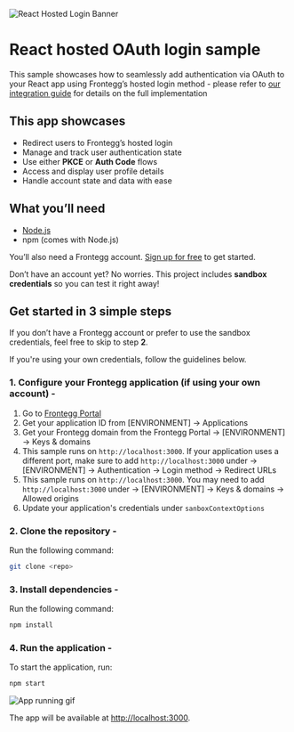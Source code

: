 ![React Hosted Login Banner](/public/assets/react-banner.png)

# React hosted OAuth login sample

This sample showcases how to seamlessly add authentication via OAuth to your React app using Frontegg’s hosted login method - please refer to [our integration guide](https://developers.frontegg.com/guides/management/frontegg-idp/native-hosted) for details on the full implementation

## This app showcases

- Redirect users to Frontegg’s hosted login
- Manage and track user authentication state
- Use either __PKCE__ or __Auth Code__ flows
- Access and display user profile details
- Handle account state and data with ease

## What you’ll need

- [Node.js](https://nodejs.org)
- npm (comes with Node.js)

You’ll also need a Frontegg account. [Sign up for free](https://frontegg-prod.us.frontegg.com/oauth/account/sign-up) to get started.

Don’t have an account yet? No worries. This project includes **sandbox credentials** so you can test it right away!

## Get started in 3 simple steps

If you don’t have a Frontegg account or prefer to use the sandbox credentials, feel free to skip to step **2**.

If you're using your own credentials, follow the guidelines below.

### 1. Configure your Frontegg application (if using your own account) -

1. Go to [Frontegg Portal](https://portal.frontegg.com/)
2. Get your application ID from [ENVIRONMENT] → Applications
3. Get your Frontegg domain from the Frontegg Portal → [ENVIRONMENT] → Keys & domains
4. This sample runs on `http://localhost:3000`. If your application uses a different port, make sure to add `http://localhost:3000` under → [ENVIRONMENT] → Authentication → Login method → Redirect URLs
5. This sample runs on `http://localhost:3000`. You may need to add `http://localhost:3000` under → [ENVIRONMENT] → Keys & domains → Allowed origins
6. Update your application's credentials under `sanboxContextOptions`

### 2. Clone the repository -

Run the following command:

```bash
git clone <repo>
```

### 3. Install dependencies -

Run the following command:

```bash
npm install
```

### 4. Run the application -

To start the application, run:

```bash
npm start
```

![App running gif](https://media1.giphy.com/media/v1.Y2lkPTc5MGI3NjExY3lpdTB1dW5naXdlNm92eGQzbWR6NzcxeWptODR6cXlncjZxM2p3eSZlcD12MV9pbnRlcm5hbF9naWZfYnlfaWQmY3Q9Zw/mndEQiYieCQVL4vXaM/giphy.gif)

The app will be available at [http://localhost:3000](http://localhost:3000).
